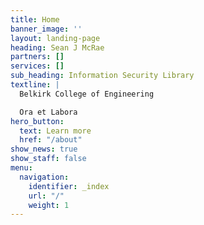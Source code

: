 ```yaml
---
title: Home
banner_image: ''
layout: landing-page
heading: Sean J McRae
partners: []
services: []
sub_heading: Information Security Library
textline: |
  Belkirk College of Engineering

  Ora et Labora
hero_button:
  text: Learn more
  href: "/about"
show_news: true
show_staff: false
menu:
  navigation:
    identifier: _index
    url: "/"
    weight: 1
---
```

